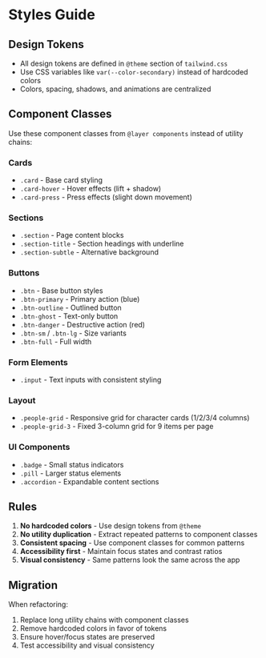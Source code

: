 # Styles Guide

## Design Tokens
- All design tokens are defined in `@theme` section of `tailwind.css`
- Use CSS variables like `var(--color-secondary)` instead of hardcoded colors
- Colors, spacing, shadows, and animations are centralized

## Component Classes
Use these component classes from `@layer components` instead of utility chains:

### Cards
- `.card` - Base card styling
- `.card-hover` - Hover effects (lift + shadow)
- `.card-press` - Press effects (slight down movement)

### Sections
- `.section` - Page content blocks
- `.section-title` - Section headings with underline
- `.section-subtle` - Alternative background

### Buttons
- `.btn` - Base button styles
- `.btn-primary` - Primary action (blue)
- `.btn-outline` - Outlined button
- `.btn-ghost` - Text-only button
- `.btn-danger` - Destructive action (red)
- `.btn-sm` / `.btn-lg` - Size variants
- `.btn-full` - Full width

### Form Elements
- `.input` - Text inputs with consistent styling

### Layout
- `.people-grid` - Responsive grid for character cards (1/2/3/4 columns)
- `.people-grid-3` - Fixed 3-column grid for 9 items per page

### UI Components
- `.badge` - Small status indicators
- `.pill` - Larger status elements
- `.accordion` - Expandable content sections

## Rules
1. **No hardcoded colors** - Use design tokens from `@theme`
2. **No utility duplication** - Extract repeated patterns to component classes
3. **Consistent spacing** - Use component classes for common patterns
4. **Accessibility first** - Maintain focus states and contrast ratios
5. **Visual consistency** - Same patterns look the same across the app

## Migration
When refactoring:
1. Replace long utility chains with component classes
2. Remove hardcoded colors in favor of tokens
3. Ensure hover/focus states are preserved
4. Test accessibility and visual consistency
